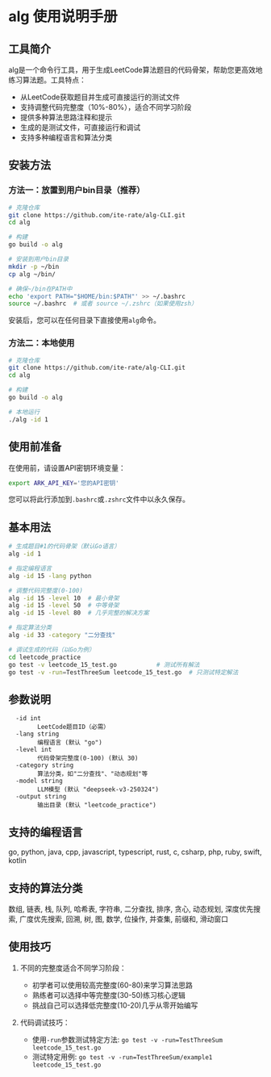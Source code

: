 
# alg 使用说明手册

## 工具简介

alg是一个命令行工具，用于生成LeetCode算法题目的代码骨架，帮助您更高效地练习算法题。工具特点：

- 从LeetCode获取题目并生成可直接运行的测试文件
- 支持调整代码完整度（10%-80%），适合不同学习阶段
- 提供多种算法思路注释和提示
- 生成的是测试文件，可直接运行和调试
- 支持多种编程语言和算法分类

## 安装方法

### 方法一：放置到用户bin目录（推荐）

```bash
# 克隆仓库
git clone https://github.com/ite-rate/alg-CLI.git
cd alg

# 构建
go build -o alg

# 安装到用户bin目录
mkdir -p ~/bin
cp alg ~/bin/

# 确保~/bin在PATH中
echo 'export PATH="$HOME/bin:$PATH"' >> ~/.bashrc
source ~/.bashrc  # 或者 source ~/.zshrc（如果使用zsh）
```

安装后，您可以在任何目录下直接使用`alg`命令。

### 方法二：本地使用

```bash
# 克隆仓库
git clone https://github.com/ite-rate/alg-CLI.git
cd alg

# 构建
go build -o alg

# 本地运行
./alg -id 1
```

## 使用前准备

在使用前，请设置API密钥环境变量：

```bash
export ARK_API_KEY='您的API密钥'
```

您可以将此行添加到`.bashrc`或`.zshrc`文件中以永久保存。

## 基本用法

```bash
# 生成题目#1的代码骨架（默认Go语言）
alg -id 1

# 指定编程语言
alg -id 15 -lang python

# 调整代码完整度(0-100)
alg -id 15 -level 10  # 最小骨架
alg -id 15 -level 50  # 中等骨架
alg -id 15 -level 80  # 几乎完整的解决方案

# 指定算法分类
alg -id 33 -category "二分查找"

# 调试生成的代码（以Go为例）
cd leetcode_practice
go test -v leetcode_15_test.go           # 测试所有解法
go test -v -run=TestThreeSum leetcode_15_test.go  # 只测试特定解法
```

## 参数说明

```
  -id int
    	LeetCode题目ID（必需）
  -lang string
    	编程语言 (默认 "go")
  -level int
    	代码骨架完整度(0-100) (默认 30)
  -category string
    	算法分类，如"二分查找"、"动态规划"等
  -model string
    	LLM模型 (默认 "deepseek-v3-250324")
  -output string
    	输出目录 (默认 "leetcode_practice")
```

## 支持的编程语言

go, python, java, cpp, javascript, typescript, rust, c, csharp, php, ruby, swift, kotlin

## 支持的算法分类

数组, 链表, 栈, 队列, 哈希表, 字符串, 二分查找, 排序, 贪心, 动态规划, 深度优先搜索, 广度优先搜索, 回溯, 树, 图, 数学, 位操作, 并查集, 前缀和, 滑动窗口

## 使用技巧

1. 不同的完整度适合不同学习阶段：
   - 初学者可以使用较高完整度(60-80)来学习算法思路
   - 熟练者可以选择中等完整度(30-50)练习核心逻辑
   - 挑战自己可以选择低完整度(10-20)几乎从零开始编写

2. 代码调试技巧：
   - 使用`-run`参数测试特定方法: `go test -v -run=TestThreeSum leetcode_15_test.go`
   - 测试特定用例: `go test -v -run=TestThreeSum/example1 leetcode_15_test.go`
